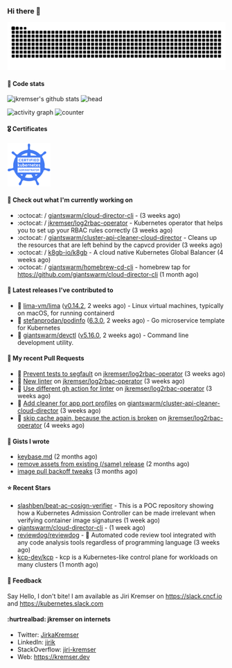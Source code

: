 ### Hi there 👋

![GitHub Snake](github-snake-dark.svg)

#### 📱 Code stats

![jkremser's github stats](https://github-readme-stats.vercel.app/api?username=jkremser&count_private=true&show_icons=true&hide_border=false&theme=tokyonight&title_color=5bcdec&bg_color=0d1117&border_radius=false) ![head](https://user-images.githubusercontent.com/535866/175570014-71166aaa-95f7-4a4f-869c-93a16481de4e.jpeg)


![activity graph](https://activity-graph.herokuapp.com/graph?username=jkremser&theme=react-dark)
![counter](https://komarev.com/ghpvc/?username=jkremser&color=5bcdec&style=for-the-badge)

#### 🎖 Certificates
<p align="left"><a href="https://www.credly.com/badges/8ca716d9-fa9b-42e6-b4a1-ad043baf5396/public_url">
<img src="https://raw.githubusercontent.com/cncf/artwork/master/other/cka/color/kubernetes-cka-color.png" alt="https://www.credly.com/badges/8ca716d9-fa9b-42e6-b4a1-ad043baf5396/public_url" width="100" height="100"/> </a>
</p>

#### 👷 Check out what I'm currently working on

- :octocat: / [giantswarm/cloud-director-cli](https://github.com/giantswarm/cloud-director-cli) -  (3 weeks ago)
- :octocat: / [jkremser/log2rbac-operator](https://github.com/jkremser/log2rbac-operator) - Kubernetes operator that helps you to set up your RBAC rules correctly (3 weeks ago)
- :octocat: / [giantswarm/cluster-api-cleaner-cloud-director](https://github.com/giantswarm/cluster-api-cleaner-cloud-director) - Cleans up the resources that are left behind by the capvcd provider (3 weeks ago)
- :octocat: / [k8gb-io/k8gb](https://github.com/k8gb-io/k8gb) - A cloud native Kubernetes Global Balancer (4 weeks ago)
- :octocat: / [giantswarm/homebrew-cd-cli](https://github.com/giantswarm/homebrew-cd-cli) - homebrew tap for https://github.com/giantswarm/cloud-director-cli (1 month ago)

#### 🔭 Latest releases I've contributed to

- 🎉 [lima-vm/lima](https://github.com/lima-vm/lima) ([v0.14.2](https://github.com/lima-vm/lima/releases/tag/v0.14.2), 2 weeks ago) - Linux virtual machines, typically on macOS, for running containerd
- 🎉 [stefanprodan/podinfo](https://github.com/stefanprodan/podinfo) ([6.3.0](https://github.com/stefanprodan/podinfo/releases/tag/6.3.0), 2 weeks ago) - Go microservice template for Kubernetes
- 🎉 [giantswarm/devctl](https://github.com/giantswarm/devctl) ([v5.16.0](https://github.com/giantswarm/devctl/releases/tag/v5.16.0), 2 weeks ago) - Command line development utility.

#### 🔨 My recent Pull Requests

- 💪 [Prevent tests to segfault](https://github.com/jkremser/log2rbac-operator/pull/148) on [jkremser/log2rbac-operator](https://github.com/jkremser/log2rbac-operator) (3 weeks ago)
- 💪 [New linter](https://github.com/jkremser/log2rbac-operator/pull/141) on [jkremser/log2rbac-operator](https://github.com/jkremser/log2rbac-operator) (3 weeks ago)
- 💪 [Use different gh action for linter](https://github.com/jkremser/log2rbac-operator/pull/139) on [jkremser/log2rbac-operator](https://github.com/jkremser/log2rbac-operator) (3 weeks ago)
- 💪 [Add cleaner for app port profiles](https://github.com/giantswarm/cluster-api-cleaner-cloud-director/pull/12) on [giantswarm/cluster-api-cleaner-cloud-director](https://github.com/giantswarm/cluster-api-cleaner-cloud-director) (3 weeks ago)
- 💪 [skip cache again, because the action is broken](https://github.com/jkremser/log2rbac-operator/pull/138) on [jkremser/log2rbac-operator](https://github.com/jkremser/log2rbac-operator) (4 weeks ago)

#### 📓 Gists I wrote

- [keybase.md](https://gist.github.com/5995bcd02b101618f6143dc60a281bea) (2 months ago)
- [remove assets from existing (/same) release](https://gist.github.com/cbed1e82bf7f80b689176b5cedac1f1a) (2 months ago)
- [image pull backoff tweaks](https://gist.github.com/a51bd080b2050aeed8479f1a8c2a686c) (3 months ago)

#### ⭐ Recent Stars

- [slashben/beat-ac-cosign-verifier](https://github.com/slashben/beat-ac-cosign-verifier) - This is a POC repository showing how a Kubernetes Admission Controller can be made irrelevant when verifying container image signatures (1 week ago)
- [giantswarm/cloud-director-cli](https://github.com/giantswarm/cloud-director-cli) -  (1 week ago)
- [reviewdog/reviewdog](https://github.com/reviewdog/reviewdog) - 🐶 Automated code review tool integrated with any code analysis tools regardless of programming language (3 weeks ago)
- [kcp-dev/kcp](https://github.com/kcp-dev/kcp) - kcp is a Kubernetes-like control plane for workloads on many clusters (1 month ago)

#### 💬 Feedback

Say Hello, I don't bite! I am available as Jiri Kremser on https://slack.cncf.io and https://kubernetes.slack.com


#### :hurtrealbad: jkremser on internets

- Twitter: <a href="https://twitter.com/JirkaKremser">JirkaKremser</a>
- LinkedIn: <a href="https://www.linkedin.com/in/jirik/">jirik</a>
- StackOverflow: <a href="https://stackoverflow.com/users/1594980/jiri-kremser">jiri-kremser</a>
- Web: https://kremser.dev